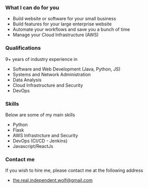 ### What I can do for you

- Build website or software for your small business
- Build features for your large enterprise website
- Automate your workflows and save you a bunch of time
- Manage your Cloud Infrastructure (AWS)

### Qualifications

9+ years of industry experience in

- Software and Web Development (Java, Python, JS)
- Systems and Network Administration
- Data Analysis
- Cloud Infrastructure and Security
- DevOps

### Skills

Below are some of my main skills

- Python
- Flask
- AWS Infrastrcture and Security
- DevOps (CI/CD - Jenkins)
- Javascript/ReactJs

### Contact me

If you wish to hire me, please contact me at the following address

- the.real.independent.wolf@gmail.com
